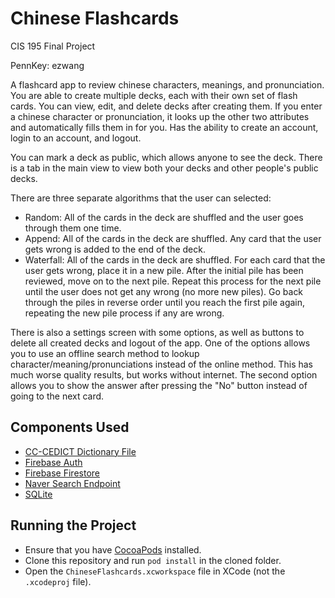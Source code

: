 # Chinese Flashcards

CIS 195 Final Project

PennKey: ezwang

A flashcard app to review chinese characters, meanings, and pronunciation.
You are able to create multiple decks, each with their own set of flash cards.
You can view, edit, and delete decks after creating them.
If you enter a chinese character or pronunciation, it looks up the other two attributes and automatically fills them in for you.
Has the ability to create an account, login to an account, and logout.

You can mark a deck as public, which allows anyone to see the deck. There is a tab in the main view to view both your decks and other people's public decks.

There are three separate algorithms that the user can selected:
- Random: All of the cards in the deck are shuffled and the user goes through them one time.
- Append: All of the cards in the deck are shuffled. Any card that the user gets wrong is added to the end of the deck.
- Waterfall: All of the cards in the deck are shuffled. For each card that the user gets wrong, place it in a new pile. After the initial pile has been reviewed, move on to the next pile. Repeat this process for the next pile until the user does not get any wrong (no more new piles). Go back through the piles in reverse order until you reach the first pile again, repeating the new pile process if any are wrong.

There is also a settings screen with some options, as well as buttons to delete all created decks and logout of the app.
One of the options allows you to use an offline search method to lookup character/meaning/pronunciations instead of the online method.
This has much worse quality results, but works without internet.
The second option allows you to show the answer after pressing the "No" button instead of going to the next card.

## Components Used

- [CC-CEDICT Dictionary File](https://www.mdbg.net/chinese/dictionary?page=cc-cedict)
- [Firebase Auth](https://firebase.google.com/docs/auth)
- [Firebase Firestore](https://firebase.google.com/docs/firestore)
- [Naver Search Endpoint](https://dict.naver.com/linedict/zhendict/dict.html#/cnen/home)
- [SQLite](https://github.com/stephencelis/SQLite.swift)

## Running the Project

- Ensure that you have [CocoaPods](https://cocoapods.org/) installed.
- Clone this repository and run `pod install` in the cloned folder.
- Open the `ChineseFlashcards.xcworkspace` file in XCode (not the `.xcodeproj` file).
